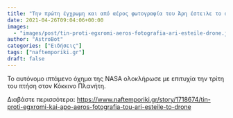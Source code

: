 ```yaml
---
title: "Την πρώτη έγχρωμη και από αέρος φωτογραφία του Άρη έστειλε το drone"
date: 2021-04-26T09:04:06+00:00
images:
  - "images/post/tin-proti-egxromi-aeros-fotografia-ari-esteile-drone.jpg"
author: "AstroBot"
categories: ["Ειδήσεις"]
tags: ["naftemporiki.gr"]
draft: false
---
```


Το αυτόνομο ιπτάμενο όχημα της NASA ολοκλήρωσε με επιτυχία την τρίτη του πτήση στον Κόκκινο Πλανήτη.

Διαβάστε περισσότερα: https://www.naftemporiki.gr/story/1718674/tin-proti-egxromi-kai-apo-aeros-fotografia-tou-ari-esteile-to-drone
